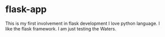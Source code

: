 # flask-app
This is my first involvement in flask development
I love python language. 
I like the flask framework. 
I am just testing the Waters. 
